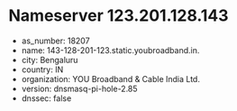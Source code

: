 # Nameserver 123.201.128.143

* as_number: 18207
* name: 143-128-201-123.static.youbroadband.in.
* city: Bengaluru
* country: IN
* organization: YOU Broadband & Cable India Ltd.
* version: dnsmasq-pi-hole-2.85
* dnssec: false
